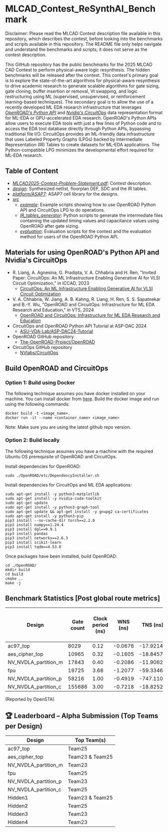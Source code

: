 # MLCAD_Contest_ReSynthAI_Benchmark

Disclaimer: Please read the MLCAD Contest description file available in this repository, which describes the contest, before looking into the benchmarks and scripts available in this repository. The README file only helps navigate and understand the benchmarks and scripts; it does not serve as the contest description.

This GitHub repository has the public benchmarks for the 2025 MLCAD CAD Contest to perform physical-aware logic resynthesis. The hidden benchmarks will be released after the contest. This contest's primary goal is to explore the state-of-the-art algorithms for physical-aware resynthesis to drive academic research to generate scalable algorithms for gate sizing, gate cloning, buffer insertion or removal, Vt swapping, and logic restructuring using ML (supervised, unsupervised, or reinforcement learning-based techniques). The secondary goal is to allow the use of a recently developed ML EDA research infrastructure that leverages [*OpenROAD's Python API*](https://github.com/The-OpenROAD-Project/OpenROAD) and [*Nvidia's CircuitOps*](https://github.com/NVlabs/CircuitOps/) data representation format for ML-EDA or GPU-accelerated EDA research.         OpenROAD's Python APIs allow users to execute EDA tools with just a few lines of Python code and to access the EDA tool database directly through Python APIs, bypassing traditional file I/O. CircuitOps provides an ML-friendly data infrastructure that uses Labeled Property Graphs (LPGs) backed by Intermediate Representation (IR) Tables to create datasets for ML-EDA applications. The Python-compatible LPG minimizes the developmental effort required for ML-EDA research.


## Table of Content
  - [*MLCAD2025-Contest-Problem-Statement.pdf*](./MLCAD2025-Contest-Problem-Statement.pdf): Contest description.
  - [*design*](./designs): Synthesized netlist, floorplan DEF, SDC and the IR tables.
  - [*platform/ASAP7*](./platform/ASAP7): ASAP7 cell library for the designs.
  - [*src*](./src)
    - [*example*](./src/example): Example scripts showing how to use OpenROAD Python API and CircuitOps LPG to do operations.
    - [*IR_tables_generator*](./src/IR_tables_generator): Python scripts to generate the intermediate files containing the updated timing values and capacitance values using OpenROAD after gate sizing. 
    - [*evaluation*](./src/evaluation): Evaluation scripts for the contest and the evaluation method for users of the OpenROAD Python API.
    
## Materials for using OpenROAD's Python API and Nvidia's CircuitOps
  - R. Liang, A. Agnesina, G. Pradipta, V. A. Chhabria and H. Ren, "Invited Paper: CircuitOps: An ML Infrastructure Enabling Generative AI for VLSI Circuit Optimization," in ICCAD, 2023
    - [CircuitOps: An ML Infrastructure Enabling Generative AI for VLSI Circuit Optimization](https://ieeexplore.ieee.org/abstract/document/10323611)
  - V. A. Chhabria, W. Jiang, A. B. Kahng, R. Liang, H. Ren, S. S. Sapatnekar and B.-Y. Wu, "OpenROAD and CircuitOps: Infrastructure for ML EDA Research and Education," in VTS, 2024
    - [OpenROAD and CircuitOps: Infrastructure for ML EDA Research and Education](https://vlsicad.ucsd.edu/Publications/Conferences/407/c407.pdf)
  - CircuitOps and OpenROAD Python API Tutorial at ASP-DAC 2024
    - [ASU-VDA-Lab/ASP-DAC24-Tutorial](https://github.com/ASU-VDA-Lab/ASP-DAC24-Tutorial)
  - OpenROAD GitHub repository
    - [The-OpenROAD-Project/OpenROAD](https://github.com/The-OpenROAD-Project/OpenROAD)
  - CircuitOps GitHub repository
    - [NVlabs/CircuitOps](https://github.com/NVlabs/CircuitOps/)

## Build OpenROAD and CircuitOps

###  Option 1: Build using Docker 
The following technique assumes you have docker installed on your machine. You can install docker from [here](https://docs.docker.com/engine/install/). Build the docker image and run using the following commands:
```
docker build -t <image_name>.
docker run -it --name <container_name> <image_name>
```
Note: Make sure you are using the latest github repo version.

### Option 2: Build locally
The following technique assumes you have a machine with the required Ubuntu OS prerequisite of OpenROAD and CircuitOps.

Install dependencies for OpenROAD:
```
sudo ./OpenROAD/etc/DependencyInstaller.sh
```

Install dependencies for CircuitOps and ML EDA applications:
```
sudo apt-get install -y python3-matplotlib
sudo apt-get install -y nvidia-cuda-toolkit
sudo apt-get update
sudo apt-get install -y python3-graph-tool
sudo apt-get update && apt-get install -y gnupg2 ca-certificates
sudo apt-get install -y python3-pip
pip3 install --no-cache-dir torch==2.2.0
pip3 install numpy==1.24.4
pip3 install dgl==0.9.1
pip3 install pandas
pip3 install networkx==2.6.3
pip3 install scikit-learn
pip3 install tqdm==4.53.0
```

Once packages have been installed, build OpenROAD:

```
cd ./OpenROAD/
mkdir build
cd build
cmake ..
make -j
```
## Benchmark Statistics [Post global route metrics]

|Design              |Gate count|Clock period (ns)|WNS (ns)|TNS (ns)  |Total slew violation difference (ns)|Slew violation count|Total load capacitance violation difference (fF)|Capacitance violation count|Total leakge power (uW)|Total overflow|
|--------------------|----------|-----------------|--------|----------|--------------------|--------------------|-------------------|-------------------|-----------------|--------|
|ac97_top            |8029      |0.12             |-0.0676 |-17.9214 |0.5062              |15                  |0                  |0                  |82.7931          |0       |
|aes_cipher_top      |10965     |0.32             |-0.1605 |-18.8457 |9.7689              |183                 |6.5894             |5                  |29.7626          |0       |
|NV_NVDLA_partition_m|17843     |0.40             |-0.2086 |-11.9062 |54.4973             |368                 |344.9269           |9                  |161.3232         |0       |
|fpu                 |19725     |3.68             |-1.2077 |-59.3346 |23.7857             |124                 |4.5460             |1                  |19.2539          |0       |
|NV_NVDLA_partition_p|58216     |1.00             |-0.4919 |-747.1107|1386.1164           |13422               |7692.2596          |141                |579.8336         |0       |
|NV_NVDLA_partition_c|155686    |3.00             |-0.7218 |-18.8252 |20854.7798          |80297               |66908.0706         |1307               |18099.6639       |0       |

(Reported by OpenSTA)

## 🏆 Leaderboard – Alpha Submission (Top Teams per Design)

| Design                     | Top Team(s)       |
|----------------------------|-------------------|
| ac97_top                   | Team25            |
| aes_cipher_top             | Team23 & Team25   |
| NV_NVDLA_partition_m       | Team23            |
| fpu                        | Team25            |
| NV_NVDLA_partition_p       | Team23            |
| NV_NVDLA_partition_c       | Team25            |
| Hidden1                    | Team23 & Team25   |
| Hidden2                    | Team25            |
| Hidden3                    | Team23            |
| Hidden4                    | Team23            |



 
